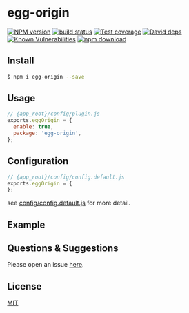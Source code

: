 # egg-origin

[![NPM version][npm-image]][npm-url]
[![build status][travis-image]][travis-url]
[![Test coverage][codecov-image]][codecov-url]
[![David deps][david-image]][david-url]
[![Known Vulnerabilities][snyk-image]][snyk-url]
[![npm download][download-image]][download-url]

[npm-image]: https://img.shields.io/npm/v/egg-origin.svg?style=flat-square
[npm-url]: https://npmjs.org/package/egg-origin
[travis-image]: https://img.shields.io/travis/eggjs/egg-origin.svg?style=flat-square
[travis-url]: https://travis-ci.org/eggjs/egg-origin
[codecov-image]: https://img.shields.io/codecov/c/github/eggjs/egg-origin.svg?style=flat-square
[codecov-url]: https://codecov.io/github/eggjs/egg-origin?branch=master
[david-image]: https://img.shields.io/david/eggjs/egg-origin.svg?style=flat-square
[david-url]: https://david-dm.org/eggjs/egg-origin
[snyk-image]: https://snyk.io/test/npm/egg-origin/badge.svg?style=flat-square
[snyk-url]: https://snyk.io/test/npm/egg-origin
[download-image]: https://img.shields.io/npm/dm/egg-origin.svg?style=flat-square
[download-url]: https://npmjs.org/package/egg-origin

<!--
Description here.
-->

## Install

```bash
$ npm i egg-origin --save
```

## Usage

```js
// {app_root}/config/plugin.js
exports.eggOrigin = {
  enable: true,
  package: 'egg-origin',
};
```

## Configuration

```js
// {app_root}/config/config.default.js
exports.eggOrigin = {
};
```

see [config/config.default.js](config/config.default.js) for more detail.

## Example

<!-- example here -->

## Questions & Suggestions

Please open an issue [here](https://github.com/eggjs/egg/issues).

## License

[MIT](LICENSE)

